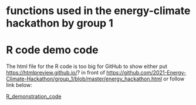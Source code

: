 # functions used in the energy-climate hackathon by group 1


# R code demo code
The html file for the R code is too big for GitHub to show either put https://htmlpreview.github.io/? in front of https://github.com/2021-Energy-Climate-Hackathon/group_1/blob/master/energy_hackathon.html or follow link below:

[R_demonstration_code](https://htmlpreview.github.io/?https://github.com/2021-Energy-Climate-Hackathon/group_1/blob/master/energy_hackathon.html)

